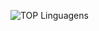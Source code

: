 ![TOP Linguagens](https://github-readme-stats.vercel.app/api/top-langs/?username=rena7osouza&layout=donut&theme=dracula)
